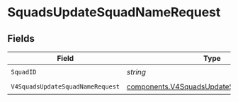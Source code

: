 # SquadsUpdateSquadNameRequest


## Fields

| Field                                                                                                  | Type                                                                                                   | Required                                                                                               | Description                                                                                            |
| ------------------------------------------------------------------------------------------------------ | ------------------------------------------------------------------------------------------------------ | ------------------------------------------------------------------------------------------------------ | ------------------------------------------------------------------------------------------------------ |
| `SquadID`                                                                                              | *string*                                                                                               | :heavy_check_mark:                                                                                     | N/A                                                                                                    |
| `V4SquadsUpdateSquadNameRequest`                                                                       | [components.V4SquadsUpdateSquadNameRequest](../../models/components/v4squadsupdatesquadnamerequest.md) | :heavy_check_mark:                                                                                     | N/A                                                                                                    |